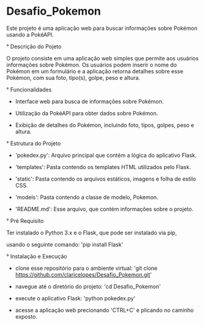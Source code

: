 # Desafio_Pokemon
Este projeto é uma aplicação web para buscar informações sobre Pokémon usando a PokéAPI.

° Descrição do Pojeto

O projeto consiste em uma aplicação web simples que permite aos usuários informações sobre Pokémon. Os usuários podem inserir o nome do Pokémon em um formulário e a aplicação retorna detalhes sobre esse Pokémon, com sua foto, tipo(s), golpe, peso e altura. 

° Funcionalidades 

- Interface web para busca de informações sobre Pokémon.

- Utilização da PokéAPI para obter dados sobre Pokémon.

- Exibição de detalhes do Pokémon, incluindo foto, tipos, golpes, peso e altura.

° Estrutura do Projeto 

- 'pokedex.py': Arquivo principal que contém a lógica do aplicativo Flask.

- 'templates': Pasta contendo os templates HTML utilizados pelo Flask.

- 'static': Pasta contendo os arquivos estáticos, imagens e folha de estilo CSS.

- 'models': Pasta contendo a classe de modelo, Pokemon.

- 'README.md': Esse arquivo, que contém informações sobre o projeto.

° Pré Requisito

Ter instalado o Python 3.x e o Flask, que pode ser instalado via pip, 

usando o seguinte comando: 'pip install Flask' 


° Instalação e Execução

- clone esse repositório para o ambiente virtual: 'git clone https://github.com/claricelopes/Desafio_Pokemon.git' 

- navegue até o diretório do projeto: 'cd Desafio_Pokemon'  

- execute o aplicativo Flask: 'python pokedex.py' 

- acesse a aplicação web precionando 'CTRL+C' e plicando no caminho exposto. 
